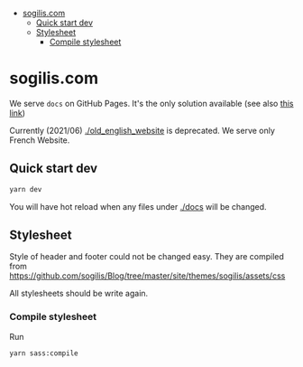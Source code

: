 * [sogilis.com](#sogiliscom)
    * [Quick start dev](#quick-start-dev)
    * [Stylesheet](#stylesheet)
        * [Compile stylesheet](#compile-stylesheet)

# sogilis.com

We serve `docs` on GitHub Pages. It's the only solution available (see also [this link](https://stackoverflow.com/questions/42469817/host-github-pages-from-dist-folder-in-master-branch))

Currently (2021/06) [./old_english_website](./old_english_website) is deprecated. We serve only French Website.

## Quick start dev

```sh
yarn dev
```

You will have hot reload when any files under [./docs](./docs) will be changed.


## Stylesheet

Style of header and footer could not be changed easy. They are compiled from
https://github.com/sogilis/Blog/tree/master/site/themes/sogilis/assets/css

All stylesheets should be write again.

### Compile stylesheet

Run

```sh
yarn sass:compile
```

